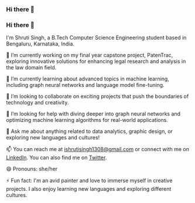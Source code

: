 ### Hi there 👋

### Hi there 👋

I'm Shruti Singh, a B.Tech Computer Science Engineering student based in Bengaluru, Karnataka, India. 

🔭 I’m currently working on my final year capstone project, PatenTrac, exploring innovative solutions for enhancing legal research and analysis in the law domain field.

🌱 I’m currently learning about advanced topics in machine learning, including graph neural networks and language model fine-tuning.

👯 I’m looking to collaborate on exciting projects that push the boundaries of technology and creativity.

🤔 I’m looking for help with diving deeper into graph neural networks and optimizing machine learning algorithms for real-world applications.

💬 Ask me about anything related to data analytics, graphic design, or exploring new languages and cultures!

📫 You can reach me at [ishrutisingh1308@gmail.com](mailto:ishrutisingh1308@gmail.com) or connect with me on [LinkedIn](https://www.linkedin.com/in/shruti-singh-9482bb25b/). You can also find me on [Twitter](https://twitter.com/__Shruti_Singh).

😄 Pronouns: she/her

⚡ Fun fact: I'm an avid painter and love to immerse myself in creative projects. I also enjoy learning new languages and exploring different cultures.


<!--
**Shruti1308/Shruti1308** is a ✨ _special_ ✨ repository because its `README.md` (this file) appears on your GitHub profile.

Here are some ideas to get you started:

- 🔭 I’m currently working on ...
- 🌱 I’m currently learning ...
- 👯 I’m looking to collaborate on ...
- 🤔 I’m looking for help with ...
- 💬 Ask me about ...
- 📫 How to reach me: ...
- 😄 Pronouns: ...
- ⚡ Fun fact: ...
-->
